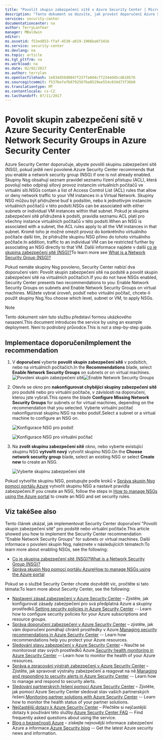 ```yaml
---
title: "Povolit skupin zabezpečení sítě v Azure Security Center | Microsoft Docs"
description: "Tento dokument se dozvíte, jak provést doporučení Azure Security Center ** povolit sítě zabezpečení skupiny **."
services: security-center
documentationcenter: na
author: TerryLanfear
manager: MBaldwin
editor: 
ms.assetid: f53ed853-ffaf-4530-a019-1906ba6f341b
ms.service: security-center
ms.devlang: na
ms.topic: article
ms.tgt_pltfrm: na
ms.workload: na
ms.date: 02/02/2017
ms.author: terrylan
ms.openlocfilehash: 1e034d59d8847f237fa0d4c772344d45cd618576
ms.sourcegitcommit: f537befafb079256fba0529ee554c034d73f36b0
ms.translationtype: MT
ms.contentlocale: cs-CZ
ms.lasthandoff: 07/11/2017
---
```

# <a name="enable-network-security-groups-in-azure-security-center"></a><span data-ttu-id="5dcec-103">Povolit skupin zabezpečení sítě v Azure Security Center</span><span class="sxs-lookup"><span data-stu-id="5dcec-103">Enable Network Security Groups in Azure Security Center</span></span>
<span data-ttu-id="5dcec-104">Azure Security Center doporučuje, abyste povolili skupinu zabezpečení sítě (NSG), pokud ještě není povolené.</span><span class="sxs-lookup"><span data-stu-id="5dcec-104">Azure Security Center recommends that you enable a network security group (NSG) if one is not already enabled.</span></span> <span data-ttu-id="5dcec-105">Skupiny Nsg obsahují seznam pravidel seznamu řízení přístupu (ACL), která povolují nebo odpírají síťový provoz instancím virtuálních počítačů ve virtuální síti.</span><span class="sxs-lookup"><span data-stu-id="5dcec-105">NSGs contain a list of Access Control List (ACL) rules that allow or deny network traffic to your VM instances in a Virtual Network.</span></span> <span data-ttu-id="5dcec-106">Skupiny NSG můžou být přidružené buď k podsítím, nebo k jednotlivým instancím virtuálních počítačů v této podsíti.</span><span class="sxs-lookup"><span data-stu-id="5dcec-106">NSGs can be associated with either subnets or individual VM instances within that subnet.</span></span> <span data-ttu-id="5dcec-107">Pokud je skupina zabezpečení sítě přidružená k podsíti, pravidla seznamu ACL platí pro všechny instance virtuálních počítačů v této podsíti.</span><span class="sxs-lookup"><span data-stu-id="5dcec-107">When an NSG is associated with a subnet, the ACL rules apply to all the VM instances in that subnet.</span></span> <span data-ttu-id="5dcec-108">Kromě toho je možné omezit provoz do konkrétního virtuálního počítače další tím, že přidružíte skupinu NSG přímo do tohoto virtuálního počítače.</span><span class="sxs-lookup"><span data-stu-id="5dcec-108">In addition, traffic to an individual VM can be restricted further by associating an NSG directly to that VM.</span></span> <span data-ttu-id="5dcec-109">Další informace najdete v další [co je skupina zabezpečení sítě (NSG)?](../virtual-network/virtual-networks-nsg.md)</span><span class="sxs-lookup"><span data-stu-id="5dcec-109">To learn more see [What is a Network Security Group (NSG)?](../virtual-network/virtual-networks-nsg.md)</span></span>

<span data-ttu-id="5dcec-110">Pokud nemáte skupiny Nsg povoleno, Security Center nabízí dva doporučení vám: Povolit skupin zabezpečení sítě na podsítě a povolit skupin zabezpečení sítě na virtuálních počítačích.</span><span class="sxs-lookup"><span data-stu-id="5dcec-110">If you do not have NSGs enabled, Security Center presents two recommendations to you: Enable Network Security Groups on subnets and Enable Network Security Groups on virtual machines.</span></span> <span data-ttu-id="5dcec-111">Můžete vybrat úroveň, podsíť nebo virtuální počítač, chcete-li použít skupiny Nsg.</span><span class="sxs-lookup"><span data-stu-id="5dcec-111">You choose which level, subnet or VM, to apply NSGs.</span></span>

> [!NOTE]
> <span data-ttu-id="5dcec-112">Tento dokument vám tuto službu představí formou ukázkového nasazení.</span><span class="sxs-lookup"><span data-stu-id="5dcec-112">This document introduces the service by using an example deployment.</span></span>  <span data-ttu-id="5dcec-113">Není to podrobný průvodce.</span><span class="sxs-lookup"><span data-stu-id="5dcec-113">This is not a step-by-step guide.</span></span>
>
>

## <a name="implement-the-recommendation"></a><span data-ttu-id="5dcec-114">Implementace doporučení</span><span class="sxs-lookup"><span data-stu-id="5dcec-114">Implement the recommendation</span></span>
1. <span data-ttu-id="5dcec-115">V **doporučení** vyberte **povolit skupin zabezpečení sítě** v podsítích, nebo na virtuálních počítačích.</span><span class="sxs-lookup"><span data-stu-id="5dcec-115">In the **Recommendations** blade, select **Enable Network Security Groups** on subnets or on virtual machines.</span></span>
   <span data-ttu-id="5dcec-116">![Povolení skupin zabezpečení sítě][1]</span><span class="sxs-lookup"><span data-stu-id="5dcec-116">![Enable Network Security Groups][1]</span></span>
2. <span data-ttu-id="5dcec-117">Otevře se okno pro **nakonfigurovat chybějící skupiny zabezpečení sítě** pro podsítě nebo pro virtuální počítače, v závislosti na doporučení, kterou jste vybrali.</span><span class="sxs-lookup"><span data-stu-id="5dcec-117">This opens the blade **Configure Missing Network Security Groups** for subnets or for virtual machines, depending on the recommendation that you selected.</span></span> <span data-ttu-id="5dcec-118">Vyberte virtuální počítač nakonfigurovat skupinu NSG na nebo podsíť.</span><span class="sxs-lookup"><span data-stu-id="5dcec-118">Select a subnet or a virtual machine to configure an NSG on.</span></span>

   ![Konfigurace NSG pro podsíť][2]

   ![Konfigurace NSG pro virtuální počítač][3]
3. <span data-ttu-id="5dcec-121">Na **zvolit skupinu zabezpečení sítě** okno, nebo vyberte existující skupinu NSG **vytvořit nový** vytvořit skupinu NSG.</span><span class="sxs-lookup"><span data-stu-id="5dcec-121">On the **Choose network security group** blade, select an existing NSG or select **Create new** to create an NSG.</span></span>

   ![Vyberte skupinu zabezpečení sítě][4]

<span data-ttu-id="5dcec-123">Pokud vytvoříte skupinu NSG, postupujte podle kroků v [Správa skupin Nsg pomocí portálu Azure](../virtual-network/virtual-networks-create-nsg-arm-pportal.md) vytvořit skupinu NSG a nastavit pravidla zabezpečení.</span><span class="sxs-lookup"><span data-stu-id="5dcec-123">If you create an NSG, follow the steps in [How to manage NSGs using the Azure portal](../virtual-network/virtual-networks-create-nsg-arm-pportal.md) to create an NSG and set security rules.</span></span>

## <a name="see-also"></a><span data-ttu-id="5dcec-124">Viz také</span><span class="sxs-lookup"><span data-stu-id="5dcec-124">See also</span></span>
<span data-ttu-id="5dcec-125">Tento článek ukázal, jak implementovat Security Center doporučení "Povolit skupin zabezpečení sítě" pro podsítě nebo virtuální počítače.</span><span class="sxs-lookup"><span data-stu-id="5dcec-125">This article showed you how to implement the Security Center recommendation "Enable Network Security Groups" for subnets or virtual machines.</span></span> <span data-ttu-id="5dcec-126">Další informace o povolení skupin Nsg, naleznete v následujících tématech:</span><span class="sxs-lookup"><span data-stu-id="5dcec-126">To learn more about enabling NSGs, see the following:</span></span>

* [<span data-ttu-id="5dcec-127">Co je skupina zabezpečení sítě (NSG)?</span><span class="sxs-lookup"><span data-stu-id="5dcec-127">What is a Network Security Group (NSG)?</span></span>](../virtual-network/virtual-networks-nsg.md)
* [<span data-ttu-id="5dcec-128">Správa skupin Nsg pomocí portálu Azure</span><span class="sxs-lookup"><span data-stu-id="5dcec-128">How to manage NSGs using the Azure portal</span></span>](../virtual-network/virtual-networks-create-nsg-arm-pportal.md)

<span data-ttu-id="5dcec-129">Pokud se o službě Security Center chcete dozvědět víc, pročtěte si tato témata:</span><span class="sxs-lookup"><span data-stu-id="5dcec-129">To learn more about Security Center, see the following:</span></span>

* <span data-ttu-id="5dcec-130">[Nastavení zásad zabezpečení v Azure Security Center](security-center-policies.md) – Zjistěte, jak konfigurovat zásady zabezpečení pro svá předplatná Azure a skupiny prostředků.</span><span class="sxs-lookup"><span data-stu-id="5dcec-130">[Setting security policies in Azure Security Center](security-center-policies.md) -- Learn how to configure security policies for your Azure subscriptions and resource groups.</span></span>
* <span data-ttu-id="5dcec-131">[Správa doporučení zabezpečení v Azure Security Center](security-center-recommendations.md) – zjistěte, jak vám doporučení pomáhají chránit prostředky v Azure.</span><span class="sxs-lookup"><span data-stu-id="5dcec-131">[Managing security recommendations in Azure Security Center](security-center-recommendations.md) -- Learn how recommendations help you protect your Azure resources.</span></span>
* <span data-ttu-id="5dcec-132">[Sledování stavu zabezpečení v Azure Security Center](security-center-monitoring.md) – Naučte se monitorovat stav svých prostředků Azure.</span><span class="sxs-lookup"><span data-stu-id="5dcec-132">[Security health monitoring in Azure Security Center](security-center-monitoring.md) -- Learn how to monitor the health of your Azure resources.</span></span>
* <span data-ttu-id="5dcec-133">[Správa a zpracování výstrah zabezpečení v Azure Security Center](security-center-managing-and-responding-alerts.md) – Zjistěte, jak spravovat výstrahy zabezpečení a reagovat na ně.</span><span class="sxs-lookup"><span data-stu-id="5dcec-133">[Managing and responding to security alerts in Azure Security Center](security-center-managing-and-responding-alerts.md) -- Learn how to manage and respond to security alerts.</span></span>
* <span data-ttu-id="5dcec-134">[Sledování partnerských řešení pomocí Azure Security Center](security-center-partner-solutions.md) – Zjistěte, jak pomocí Azure Security Center sledovat stav vašich partnerských řešení.</span><span class="sxs-lookup"><span data-stu-id="5dcec-134">[Monitoring partner solutions with Azure Security Center](security-center-partner-solutions.md) -- Learn how to monitor the health status of your partner solutions.</span></span>
* <span data-ttu-id="5dcec-135">[Nejčastější dotazy k Azure Security Center](security-center-faq.md) – Přečtěte si nejčastější dotazy k používání této služby.</span><span class="sxs-lookup"><span data-stu-id="5dcec-135">[Azure Security Center FAQ](security-center-faq.md) -- Find frequently asked questions about using the service.</span></span>
* <span data-ttu-id="5dcec-136">[Blog o bezpečnosti Azure](http://blogs.msdn.com/b/azuresecurity/) – získejte nejnovější informace zabezpečení Azure a informace.</span><span class="sxs-lookup"><span data-stu-id="5dcec-136">[Azure Security blog](http://blogs.msdn.com/b/azuresecurity/) -- Get the latest Azure security news and information.</span></span>

<!--Image references-->
[1]: ./media/security-center-enable-nsg/enable-nsg.png
[2]:./media/security-center-enable-nsg/configure-nsg-for-subnet.png
[3]: ./media/security-center-enable-nsg/configure-nsg-for-vm.png
[4]: ./media/security-center-enable-nsg/choose-nsg.png
